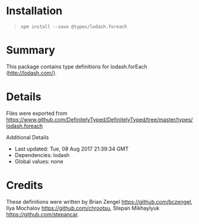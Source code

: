# Installation
> `npm install --save @types/lodash.foreach`

# Summary
This package contains type definitions for lodash.forEach (http://lodash.com/).

# Details
Files were exported from https://www.github.com/DefinitelyTyped/DefinitelyTyped/tree/master/types/lodash.foreach

Additional Details
 * Last updated: Tue, 08 Aug 2017 21:39:34 GMT
 * Dependencies: lodash
 * Global values: none

# Credits
These definitions were written by Brian Zengel <https://github.com/bczengel>, Ilya Mochalov <https://github.com/chrootsu>, Stepan Mikhaylyuk <https://github.com/stepancar>.
